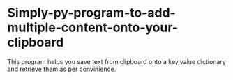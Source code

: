 # Simply-py-program-to-add-multiple-content-onto-your-clipboard
This program helps you save text from clipboard onto a key,value dictionary and retrieve them as per convinience.
